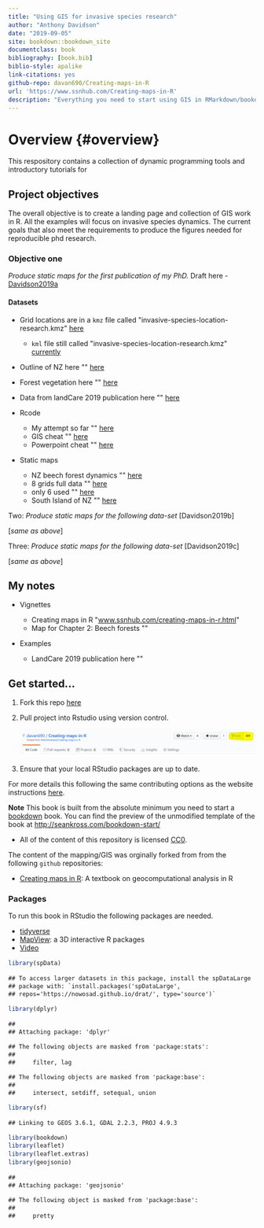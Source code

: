 ```yaml
---
title: "Using GIS for invasive species research"
author: "Anthony Davidson"
date: "2019-09-05"
site: bookdown::bookdown_site
documentclass: book
bibliography: [book.bib]
biblio-style: apalike
link-citations: yes
github-repo: davan690/Creating-maps-in-R
url: 'https://www.ssnhub.com/Creating-maps-in-R'
description: "Everything you need to start using GIS in RMarkdown/bookdown projects."
---
```


# Overview {#overview}

This respository contains a collection of dynamic programming tools and introductory tutorials for 

## Project objectives

The overall objective is to create a landing page and collection of GIS work in R. All the examples will focus on invasive species dynamics. The current goals that also meet the requirements to produce the figures needed for reproducible phd research.

### Objective one

*Produce static maps for the first publication of my PhD.* 
Draft here - [Davidson2019a](https://www.ssnhub.com/beech-publication-wr/summary.html)

#### Datasets

  - Grid locations are in a `kmz` file called "invasive-species-location-research.kmz" [here](data/google-data/invasive-species-location-research.kmz)
    - `kml` file still called "invasive-species-location-research.kmz" [currently](data/google-data/invasive-species-location-research.kmz)
  - Outline of NZ here "" [here]()
  - Forest vegetation here "" [here]()
  - Data from landCare 2019 publication here "" [here]()

- Rcode
  - My attempt so far "" [here]()
  - GIS cheat "" [here]()
  - Powerpoint cheat "" [here]()

- Static maps
  - NZ beech forest dynamics "" [here]()
  - 8 grids full data "" [here]()
  - only 6 used "" [here]()
  - South Island of NZ "" [here]()

Two: *Produce static maps for the following data-set* [Davidson2019b]

[*same as above*]

Three: *Produce static maps for the following data-set* [Davidson2019c]

[*same as above*]

## My notes

- Vignettes
  - Creating maps in R "www.ssnhub.com/creating-maps-in-r.html"
  - Map for Chapter 2: Beech forests ""

- Examples
  - LandCare 2019 publication here ""

## Get started...

1. Fork this repo [here](www.github.com/davan690/Creating-maps-in-R/)

2. Pull project into Rstudio using version control.

   ![1567561101782](img/fork.PNG)

3. Ensure that your local RStudio packages are up to date.

For more details this following the same contributing options as the website instructions [here](https://www.ssnhub.com/contributing/).

**Note** This book is built from the absolute minimum you need to start a  [bookdown](https://bookdown.org/yihui/bookdown/) book. You can find the preview of the unmodified template of the book at http://seankross.com/bookdown-start/

- All of the content of this repository is licensed [CC0](https://creativecommons.org/publicdomain/zero/1.0/).

The content of the mapping/GIS was orginally forked from from the following `github` repositories:

- [Creating maps in R](https://geocompr.robinlovelace.net/): A textbook on geocomputational analysis in R

### Packages

To run this book in RStudio the following packages are needed.

- [tidyverse]()
- [MapView](https://r-spatial.github.io/mapview/): a 3D interactive R packages
- [Video](https://www.youtube.com/watch?v=GMi1ThlGFMo)


```r
library(spData)
```

```
## To access larger datasets in this package, install the spDataLarge
## package with: `install.packages('spDataLarge',
## repos='https://nowosad.github.io/drat/', type='source')`
```

```r
library(dplyr)
```

```
## 
## Attaching package: 'dplyr'
```

```
## The following objects are masked from 'package:stats':
## 
##     filter, lag
```

```
## The following objects are masked from 'package:base':
## 
##     intersect, setdiff, setequal, union
```

```r
library(sf)
```

```
## Linking to GEOS 3.6.1, GDAL 2.2.3, PROJ 4.9.3
```

```r
library(bookdown)
library(leaflet)
library(leaflet.extras)
library(geojsonio)
```

```
## 
## Attaching package: 'geojsonio'
```

```
## The following object is masked from 'package:base':
## 
##     pretty
```
